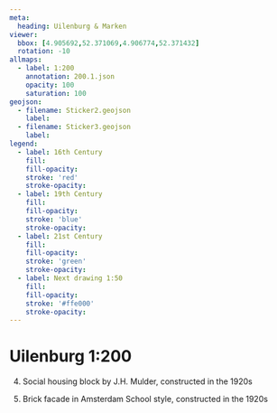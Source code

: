 ```yaml
---
meta:
  heading: Uilenburg & Marken
viewer:
  bbox: [4.905692,52.371069,4.906774,52.371432]
  rotation: -10
allmaps:
  - label: 1:200
    annotation: 200.1.json
    opacity: 100
    saturation: 100
geojson:
  - filename: Sticker2.geojson
    label: 
  - filename: Sticker3.geojson
    label: 
legend:
  - label: 16th Century
    fill:
    fill-opacity:
    stroke: 'red'
    stroke-opacity:
  - label: 19th Century
    fill:
    fill-opacity:
    stroke: 'blue'
    stroke-opacity:
  - label: 21st Century
    fill:
    fill-opacity:
    stroke: 'green'
    stroke-opacity:
  - label: Next drawing 1:50
    fill:
    fill-opacity:
    stroke: '#ffe000'
    stroke-opacity:
---
```

# Uilenburg 1:200
4. Social housing block by J.H. Mulder, constructed in the 1920s

5. Brick facade in Amsterdam School style, constructed in the 1920s